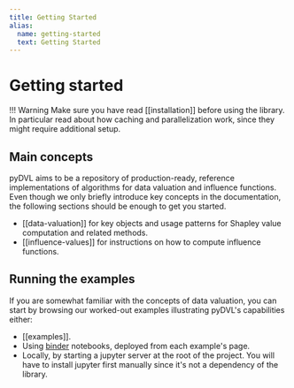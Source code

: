 ```yaml
---
title: Getting Started
alias: 
  name: getting-started
  text: Getting Started
---
```


# Getting started

!!! Warning
    Make sure you have read [[installation]] before using the library. 
    In particular read about how caching and parallelization work,
    since they might require additional setup.

## Main concepts

pyDVL aims to be a repository of production-ready, reference implementations of
algorithms for data valuation and influence functions. Even though we only
briefly introduce key concepts in the documentation, the following sections 
should be enough to get you started.

* [[data-valuation]] for key objects and usage patterns for Shapley value
  computation and related methods.
* [[influence-values]] for instructions on how to compute influence functions.


## Running the examples

If you are somewhat familiar with the concepts of data valuation, you can start
by browsing our worked-out examples illustrating pyDVL's capabilities either:

- [[examples]].
- Using [binder](https://mybinder.org/) notebooks, deployed from each
  example's page.
- Locally, by starting a jupyter server at the root of the project. You will
  have to install jupyter first manually since it's not a dependency of the
  library.
